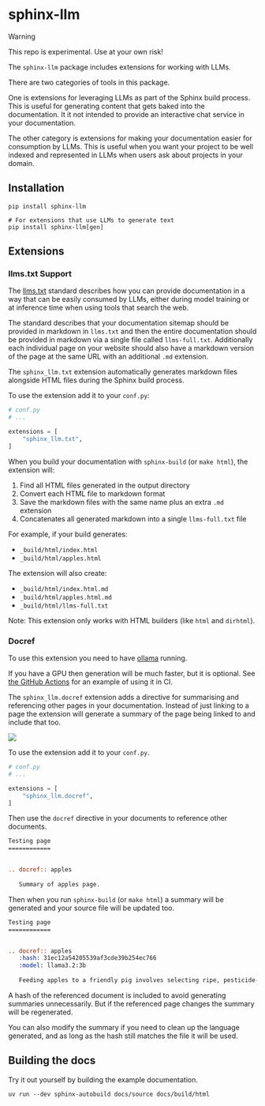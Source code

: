 # sphinx-llm

> [!WARNING]  
> This repo is experimental. Use at your own risk!

The `sphinx-llm` package includes extensions for working with LLMs.

There are two categories of tools in this package. 

One is extensions for leveraging LLMs as part of the Sphinx build process. 
This is useful for generating content that gets baked into the documentation. It it not intended to provide an interactive chat service in your documentation.

The other category is extensions for making your documentation easier for consumption by LLMs. This is useful when you want your project to be well indexed and represented in LLMs when users ask about projects in your domain.

## Installation

```console
pip install sphinx-llm

# For extensions that use LLMs to generate text
pip install sphinx-llm[gen]
```

## Extensions

### llms.txt Support

The [llms.txt](https://llmstxt.org/) standard describes how you can provide documentation in a way that can be easily consumed by LLMs, either during model training or at inference time when using tools that search the web.

The standard describes that your documentation sitemap should be provided in markdown in `llms.txt` and then the entire documentation should be provided in markdown via a single file called `llms-full.txt`. Additionally each individual page on your website should also have a markdown version of the page at the same URL with an additional `.md` extension.

The `sphinx_llm.txt` extension automatically generates markdown files alongside HTML files during the Sphinx build process.

To use the extension add it to your `conf.py`:

```python
# conf.py
# ...

extensions = [
    "sphinx_llm.txt",
]
```

When you build your documentation with `sphinx-build` (or `make html`), the extension will:

1. Find all HTML files generated in the output directory
2. Convert each HTML file to markdown format
3. Save the markdown files with the same name plus an extra `.md` extension
4. Concatenates all generated markdown into a single `llms-full.txt` file

For example, if your build generates:
- `_build/html/index.html`
- `_build/html/apples.html`

The extension will also create:
- `_build/html/index.html.md`
- `_build/html/apples.html.md`
- `_build/html/llms-full.txt`

Note: This extension only works with HTML builders (like `html` and `dirhtml`).

### Docref

To use this extension you need to have [ollama](https://github.com/ollama/ollama) running.

If you have a GPU then generation will be much faster, but it is optional. See [the GitHub Actions](.github/workflows/build-docs.yml) for an example of using it in CI.

The `sphinx_llm.docref` extension adds a directive for summarising and referencing other pages in your documentation.
Instead of just linking to a page the extension will generate a summary of the page being linked to and include that too.

![](docs/source/_static/images/pig-feeding-summary.png)

To use the extension add it to your `conf.py`.

```python
# conf.py
# ...

extensions = [
    "sphinx_llm.docref",
]
```

Then use the `docref` directive in your documents to reference other documents.

```rst
Testing page
============


.. docref:: apples
   
   Summary of apples page.
```

Then when you run `sphinx-build` (or `make html`) a summary will be generated and your source file will be updated too.

```rst
Testing page
============


.. docref:: apples
   :hash: 31ec12a54205539af3cde39b254ec766
   :model: llama3.2:3b
   
   Feeding apples to a friendly pig involves selecting ripe, pesticide-free apples, washing them thoroughly, cutting into manageable pieces, introducing them calmly, monitoring the pig's reaction, and cleaning up afterwards.
```

A hash of the referenced document is included to avoid generating summaries unnecessarily. But if the referenced page changes the summary will be regenerated.

You can also modify the summary if you need to clean up the language generated, and as long as the hash still matches the file it will be used.

## Building the docs

Try it out yourself by building the example documentation.

```console
uv run --dev sphinx-autobuild docs/source docs/build/html
```
